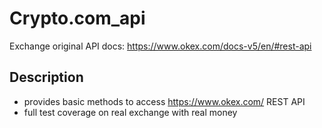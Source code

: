 # Crypto.com_api

Exchange original API docs: https://www.okex.com/docs-v5/en/#rest-api

## Description
- provides basic methods to access https://www.okex.com/ REST API
- full test coverage on real exchange with real money
